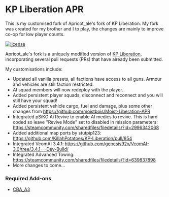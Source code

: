 # KP Liberation APR 
This is my customised fork of Apricot_ale's fork of KP Liberation. My fork was created for my brother and I to play, the changes are mainly to improve co-op for low player counts.

[![license](https://img.shields.io/github/license/KillahPotatoes/KP-Liberation.svg)](https://github.com/KillahPotatoes/KP-Liberation/blob/master/LICENSE.md)

Apricot_ale's fork is a uniquely modified version of [KP Liberation](https://github.com/KillahPotatoes/KP-Liberation), incorporating several pull requests (PRs) that have already been submitted.

My customisations include:

- Updated all vanilla presets, all factions have access to all guns. Armour and vehicles are still faction restricted.
- AI squad members will now redeploy with the player.
- Added persistent player squads, disconnect and reconnect and you will still have your squad!
- Added persistent vehicle cargo, fuel and damage, plus some other changes from https://github.com/moistbois/Moist-Liberation-APR
- Integrated pSiKO Ai Revive to enable AI medics to revive. This is hard coded so leave "Revive Mode" set to disabled in mission parameters: https://steamcommunity.com/sharedfiles/filedetails/?id=2996342068
- Added additional map ports by stutpip123: https://github.com/KillahPotatoes/KP-Liberation/pull/854
- Integrated VcomAI 3.4.1: https://github.com/genesis92x/VcomAI-3.0/tree/3.4.1---Dev-Build/
- Integrated Advanced Towing: https://steamcommunity.com/sharedfiles/filedetails/?id=639837898
- More changes to come...

### Required Add-ons
- [CBA_A3](https://steamcommunity.com/sharedfiles/filedetails/?id=450814997)
